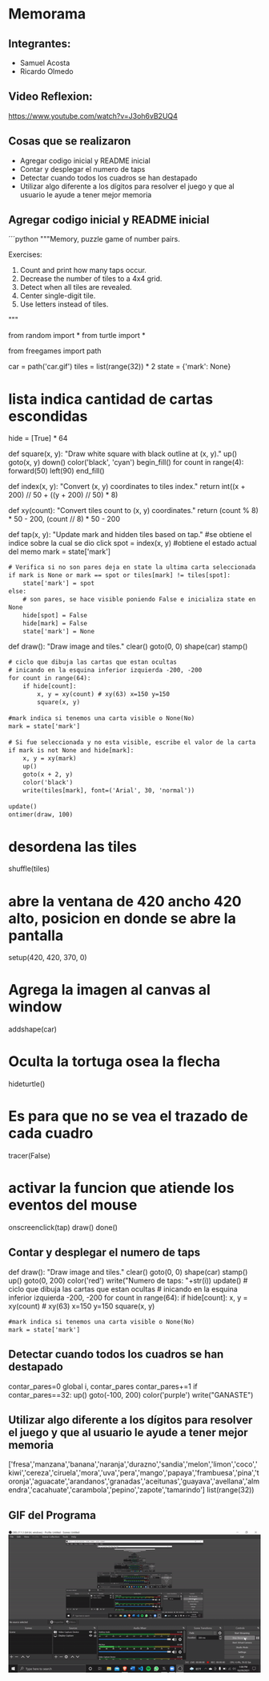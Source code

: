 # Memorama

## Integrantes:
- Samuel Acosta
- Ricardo Olmedo

## Video Reflexion:
https://www.youtube.com/watch?v=J3oh6vB2UQ4

## Cosas que se realizaron
- Agregar codigo inicial y README inicial
- Contar y desplegar el numero de taps
- Detectar cuando todos los cuadros se han destapado
- Utilizar algo diferente a los dígitos para resolver el juego y que al usuario le ayude a tener mejor memoria

## Agregar codigo inicial y README inicial

´´´python
"""Memory, puzzle game of number pairs.

Exercises:

1. Count and print how many taps occur.
2. Decrease the number of tiles to a 4x4 grid.
3. Detect when all tiles are revealed.
4. Center single-digit tile.
5. Use letters instead of tiles.

"""

from random import *
from turtle import *

from freegames import path

car = path('car.gif')
tiles = list(range(32)) * 2
state = {'mark': None}
# lista indica cantidad de cartas escondidas
hide = [True] * 64


def square(x, y):
    "Draw white square with black outline at (x, y)."
    up()
    goto(x, y)
    down()
    color('black', 'cyan')
    begin_fill()
    for count in range(4):
        forward(50)
        left(90)
    end_fill()


def index(x, y):
    "Convert (x, y) coordinates to tiles index."
    return int((x + 200) // 50 + ((y + 200) // 50) * 8)


def xy(count):
    "Convert tiles count to (x, y) coordinates."
    return (count % 8) * 50 - 200, (count // 8) * 50 - 200


def tap(x, y):
    "Update mark and hidden tiles based on tap."
    #se obtiene el indice sobre la cual se dio click
    spot = index(x, y)
    #obtiene el estado actual del memo
    mark = state['mark']

    # Verifica si no son pares deja en state la ultima carta seleccionada
    if mark is None or mark == spot or tiles[mark] != tiles[spot]:
        state['mark'] = spot
    else:
        # son pares, se hace visible poniendo False e inicializa state en None
        hide[spot] = False
        hide[mark] = False
        state['mark'] = None


def draw():
    "Draw image and tiles."
    clear()
    goto(0, 0)
    shape(car)
    stamp()

    # ciclo que dibuja las cartas que estan ocultas
    # inicando en la esquina inferior izquierda -200, -200
    for count in range(64):
        if hide[count]:
            x, y = xy(count) # xy(63) x=150 y=150
            square(x, y)

    #mark indica si tenemos una carta visible o None(No)
    mark = state['mark']
    
    # Si fue seleccionada y no esta visible, escribe el valor de la carta
    if mark is not None and hide[mark]:
        x, y = xy(mark)
        up()
        goto(x + 2, y)
        color('black')
        write(tiles[mark], font=('Arial', 30, 'normal'))

    update()
    ontimer(draw, 100)

# desordena las tiles
shuffle(tiles)
# abre la ventana de 420 ancho 420 alto, posicion en donde se abre la pantalla
setup(420, 420, 370, 0)
# Agrega la imagen al canvas al window
addshape(car)
# Oculta la tortuga osea la flecha
hideturtle()
# Es para que no se vea el trazado de cada cuadro
tracer(False)
# activar la funcion que atiende los eventos del mouse
onscreenclick(tap)
draw()
done()

## Contar y desplegar el numero de taps
def draw():
    "Draw image and tiles."
    clear()
    goto(0, 0)
    shape(car)
    stamp()
    up()
    goto(0, 200)
    color('red')
    write("Numero de taps: "+str(i))
    update()
    # ciclo que dibuja las cartas que estan ocultas
    # inicando en la esquina inferior izquierda -200, -200
    for count in range(64):
        if hide[count]:
            x, y = xy(count) # xy(63) x=150 y=150
            square(x, y)

    #mark indica si tenemos una carta visible o None(No)
    mark = state['mark']
    
## Detectar cuando todos los cuadros se han destapado
contar_pares=0
global i, contar_pares
contar_pares+=1
if contar_pares==32:
        up()
        goto(-100, 200)
        color('purple')
        write("GANASTE")

## Utilizar algo diferente a los dígitos para resolver el juego y que al usuario le ayude a tener mejor memoria
['fresa','manzana','banana','naranja','durazno','sandia','melon','limon','coco','kiwi','cereza','ciruela','mora','uva','pera','mango','papaya','frambuesa','pina','toronja','aguacate','arandanos','granadas','aceitunas','guayava','avellana','almendra','cacahuate','carambola','pepino','zapote','tamarindo']
list(range(32))

## GIF del Programa
![alt text](ezgif-2-694dfc67131f.gif)
